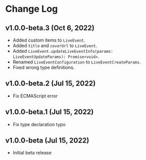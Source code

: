 # Change Log

## v1.0.0-beta.3 (Oct 6, 2022)
- Added custom items to `LiveEvent`.
- Added `title` and `coverUrl` to `LiveEvent`.
- Added `LiveEvent.updateLiveEventInfo(params: LiveEventUpdateParams): Promise<void>`.
- Renamed `LiveEventConfiguration` to `LiveEventCreateParams`.
- Fixed wrong type definitions.

## v1.0.0-beta.2 (Jul 15, 2022)
- Fix ECMAScript error

## v1.0.0-beta.1 (Jul 15, 2022)
- Fix type declaration typo

## v1.0.0-beta (Jul 15, 2022)
- Initial beta release
